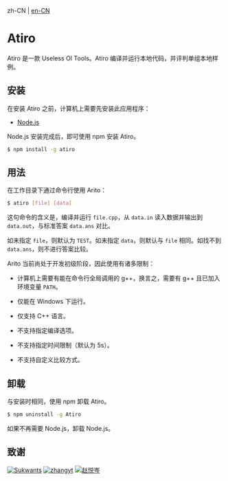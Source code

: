 zh-CN | [en-CN](./README_en-CN.md)

# Atiro

Atiro 是一款 Useless OI Tools。Atiro 编译并运行本地代码，并评判单组本地样例。

## 安装

在安装 Atiro 之前，计算机上需要先安装此应用程序：

- [Node.js](https://nodejs.org/)

Node.js 安装完成后，即可使用 npm 安装 Atiro。

```bash
$ npm install -g atiro
```

## 用法

在工作目录下通过命令行使用 Arito：

```bash
$ atiro [file] [data]
```

这句命令的含义是，编译并运行 `file.cpp`，从 `data.in` 读入数据并输出到 `data.out`，与标准答案 `data.ans` 对比。

如未指定 `file`，则默认为 `TEST`。如未指定 `data`，则默认与 `file` 相同。如找不到 `data.ans`，则不进行答案比较。

Arito 当前尚处于开发初级阶段，因此使用有诸多限制：

- 计算机上需要有能在命令行全局调用的 g++，换言之，需要有 g++ 且已加入环境变量 ``PATH``。

- 仅能在 Windows 下运行。

- 仅支持 C++ 语言。

- 不支持指定编译选项。

- 不支持指定时间限制（默认为 $5\mathrm{s}$）。

- 不支持自定义比较方式。

## 卸载

与安装时相同，使用 npm 卸载 Atiro。

```bash
$ npm uninstall -g Atiro
```

如果不再需要 Node.js，卸载 Node.js。

## 致谢

[![Sukwants](https://avatars.githubusercontent.com/u/95968907?s=64&v=4)](https://github.com/Sukwants) [![zhangyt](https://avatars.githubusercontent.com/u/115882588?s=64&v=4)](https://github.com/zzhangyutian) [![赵悦岑](https://avatars.githubusercontent.com/u/96607031?s=64&v=4)](https://github.com/2745518585)
